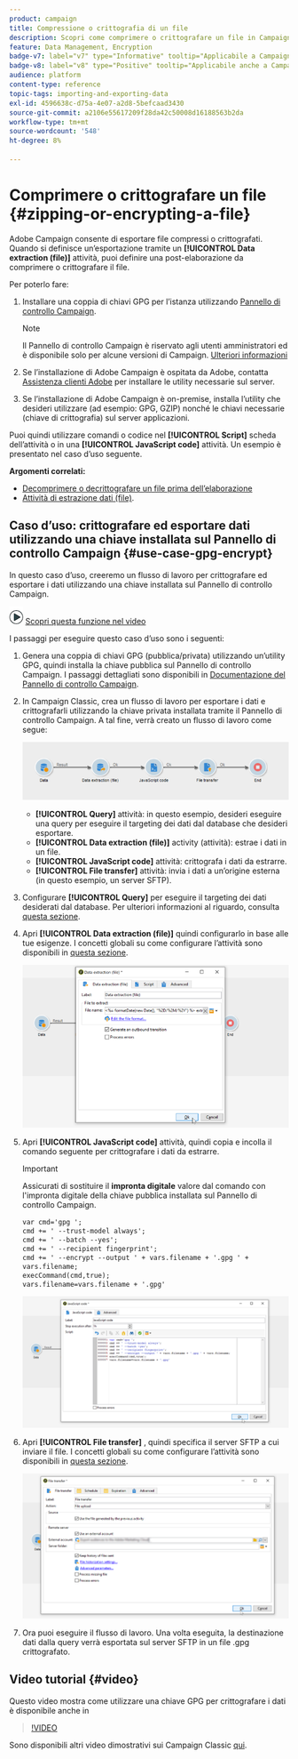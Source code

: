 ```yaml
---
product: campaign
title: Compressione o crittografia di un file
description: Scopri come comprimere o crittografare un file in Campaign prima dell’elaborazione
feature: Data Management, Encryption
badge-v7: label="v7" type="Informative" tooltip="Applicabile a Campaign Classic v7"
badge-v8: label="v8" type="Positive" tooltip="Applicabile anche a Campaign v8"
audience: platform
content-type: reference
topic-tags: importing-and-exporting-data
exl-id: 4596638c-d75a-4e07-a2d8-5befcaad3430
source-git-commit: a2106e55617209f28da42c50008d16188563b2da
workflow-type: tm+mt
source-wordcount: '548'
ht-degree: 8%

---
```


# Comprimere o crittografare un file {#zipping-or-encrypting-a-file}



Adobe Campaign consente di esportare file compressi o crittografati. Quando si definisce un’esportazione tramite un **[!UICONTROL Data extraction (file)]** attività, puoi definire una post-elaborazione da comprimere o crittografare il file.

Per poterlo fare:

1. Installare una coppia di chiavi GPG per l’istanza utilizzando [Pannello di controllo Campaign](https://experienceleague.adobe.com/docs/control-panel/using/instances-settings/gpg-keys-management.html#encrypting-data).

   >[!NOTE]
   >
   >Il Pannello di controllo Campaign è riservato agli utenti amministratori ed è disponibile solo per alcune versioni di Campaign. [Ulteriori informazioni](https://experienceleague.adobe.com/docs/control-panel/using/discover-control-panel/key-features.html?lang=it)
   >

1. Se l’installazione di Adobe Campaign è ospitata da Adobe, contatta [Assistenza clienti Adobe](https://helpx.adobe.com/it/enterprise/admin-guide.html/enterprise/using/support-for-experience-cloud.ug.html) per installare le utility necessarie sul server.
1. Se l’installazione di Adobe Campaign è on-premise, installa l’utility che desideri utilizzare (ad esempio: GPG, GZIP) nonché le chiavi necessarie (chiave di crittografia) sul server applicazioni.

Puoi quindi utilizzare comandi o codice nel **[!UICONTROL Script]** scheda dell’attività o in una **[!UICONTROL JavaScript code]** attività. Un esempio è presentato nel caso d’uso seguente.

**Argomenti correlati:**

* [Decomprimere o decrittografare un file prima dell’elaborazione](../../platform/using/unzip-decrypt.md)
* [Attività di estrazione dati (file)](../../workflow/using/extraction--file-.md).

## Caso d’uso: crittografare ed esportare dati utilizzando una chiave installata sul Pannello di controllo Campaign {#use-case-gpg-encrypt}

In questo caso d’uso, creeremo un flusso di lavoro per crittografare ed esportare i dati utilizzando una chiave installata sul Pannello di controllo Campaign.

![](assets/do-not-localize/how-to-video.png) [Scopri questa funzione nel video](#video)

I passaggi per eseguire questo caso d’uso sono i seguenti:

1. Genera una coppia di chiavi GPG (pubblica/privata) utilizzando un’utility GPG, quindi installa la chiave pubblica sul Pannello di controllo Campaign. I passaggi dettagliati sono disponibili in [Documentazione del Pannello di controllo Campaign](https://experienceleague.adobe.com/docs/control-panel/using/instances-settings/gpg-keys-management.html#encrypting-data).

1. In Campaign Classic, crea un flusso di lavoro per esportare i dati e crittografarli utilizzando la chiave privata installata tramite il Pannello di controllo Campaign. A tal fine, verrà creato un flusso di lavoro come segue:

   ![](assets/gpg-workflow-encrypt.png)

   * **[!UICONTROL Query]** attività: in questo esempio, desideri eseguire una query per eseguire il targeting dei dati dal database che desideri esportare.
   * **[!UICONTROL Data extraction (file)]** activity (attività): estrae i dati in un file.
   * **[!UICONTROL JavaScript code]** attività: crittografa i dati da estrarre.
   * **[!UICONTROL File transfer]** attività: invia i dati a un’origine esterna (in questo esempio, un server SFTP).

1. Configurare **[!UICONTROL Query]** per eseguire il targeting dei dati desiderati dal database. Per ulteriori informazioni al riguardo, consulta [questa sezione](../../workflow/using/query.md).

1. Apri **[!UICONTROL Data extraction (file)]** quindi configurarlo in base alle tue esigenze. I concetti globali su come configurare l’attività sono disponibili in [questa sezione](../../workflow/using/extraction--file-.md).

   ![](assets/gpg-data-extraction.png)

1. Apri **[!UICONTROL JavaScript code]** attività, quindi copia e incolla il comando seguente per crittografare i dati da estrarre.

   >[!IMPORTANT]
   >
   >Assicurati di sostituire il **impronta digitale** valore dal comando con l&#39;impronta digitale della chiave pubblica installata sul Pannello di controllo Campaign.

   ```
   var cmd='gpg ';
   cmd += ' --trust-model always';
   cmd += ' --batch --yes';
   cmd += ' --recipient fingerprint';
   cmd += ' --encrypt --output ' + vars.filename + '.gpg ' + vars.filename;
   execCommand(cmd,true);
   vars.filename=vars.filename + '.gpg'
   ```

   ![](assets/gpg-script.png)

1. Apri **[!UICONTROL File transfer]** , quindi specifica il server SFTP a cui inviare il file. I concetti globali su come configurare l’attività sono disponibili in [questa sezione](../../workflow/using/file-transfer.md).

   ![](assets/gpg-file-transfer.png)

1. Ora puoi eseguire il flusso di lavoro. Una volta eseguita, la destinazione dati dalla query verrà esportata sul server SFTP in un file .gpg crittografato.

## Video tutorial {#video}

Questo video mostra come utilizzare una chiave GPG per crittografare i dati è disponibile anche in

>[!VIDEO](https://video.tv.adobe.com/v/36399?quality=12)

Sono disponibili altri video dimostrativi sui Campaign Classic [qui](https://experienceleague.adobe.com/docs/campaign-classic-learn/tutorials/overview.html?lang=it).
